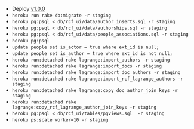 - Deploy [v1.0.0](https://github.com/mit-history/cfrp/tree/v1.0.0)
- `heroku run rake db:migrate -r staging`
- `heroku pg:psql < db/rcf_ui/data/author_inserts.sql -r staging`
- `heroku pg:psql < db/rcf_ui/data/authorships.sql -r staging`
- `heroku pg:psql < db/rcf_ui/data/people_associations.sql -r staging`
- `heroku pg:psql`
- `update people set is_actor = true where ext_id is null;`
- `update people set is_author = true where ext_id is not null;`
- `heroku run:detached rake lagrange:import_authors -r staging`
- `heroku run:detached rake lagrange:import_docs -r staging`
- `heroku run:detached rake lagrange:import_doc_authors -r staging`
- `heroku run:detached rake lagrange:import_rcf_lagrange_authors -r staging`
- `heroku run:detached rake lagrange:copy_doc_author_join_keys -r staging`
- `heroku run:detached rake lagrange:copy_rcf_lagrange_author_join_keys -r staging`
- `heroku pg:psql < db/rcf_ui/tables/pgviews.sql  -r staging`
- `heroku ps:scale worker=10 -r staging`
